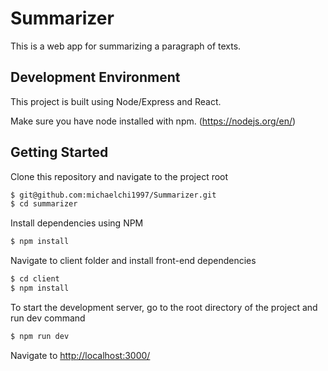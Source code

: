 # Summarizer

This is a web app for summarizing a paragraph of texts. 

## Development Environment

This project is built using Node/Express and React. 

Make sure you have node installed with npm. (https://nodejs.org/en/)

## Getting Started

Clone this repository and navigate to the project root

```bash
$ git@github.com:michaelchi1997/Summarizer.git
$ cd summarizer
```

Install dependencies using NPM

```bash
$ npm install 
```

Navigate to client folder and install front-end dependencies

```bash
$ cd client
$ npm install 
```

To start the development server, go to the root directory of the project and run dev command

```bash
$ npm run dev 
```

Navigate to  [http://localhost:3000/](http://localhost:3000/)
